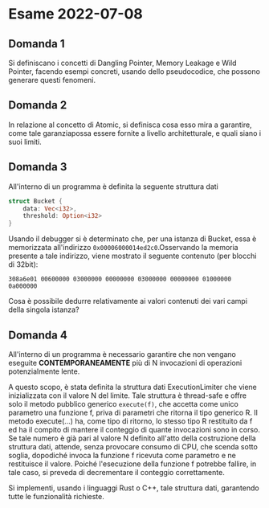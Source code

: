 # Esame 2022-07-08

## Domanda 1

Si definiscano i concetti di Dangling Pointer, Memory Leakage e Wild Pointer, facendo esempi concreti, usando dello pseudocodice, che possono generare questi fenomeni.

## Domanda 2

In relazione al concetto di Atomic, si definisca cosa esso mira a garantire, come tale garanziapossa essere fornite a livello architetturale, e quali siano i suoi limiti.

## Domanda 3

All'interno di un programma è definita la seguente struttura dati

```rust
struct Bucket {
    data: Vec<i32>,
    threshold: Option<i32>
}
```

Usando il debugger si è determinato che, per una istanza di Bucket, essa è memorizzata all'indirizzo `0x00006000014ed2c0`.Osservando la memoria presente a tale indirizzo, viene mostrato il seguente contenuto (per blocchi di 32bit):

```plaintext
308a6e01 00600000 03000000 00000000 03000000 00000000 01000000 0a000000
```

Cosa è possibile dedurre relativamente ai valori contenuti dei vari campi della singola istanza?


## Domanda 4

All'interno di un programma è necessario garantire che non vengano eseguite **CONTEMPORANEAMENTE** più di N invocazioni di operazioni potenzialmente lente.

A questo scopo, è stata definita la struttura dati ExecutionLimiter che viene inizializzata con il valore N del limite. Tale struttura è thread-safe e offre solo il metodo pubblico generico `execute(f)`, che accetta come unico parametro una funzione f, priva di parametri che ritorna il tipo generico R. Il metodo execute(...) ha, come tipo di ritorno, lo stesso tipo R restituito da f ed ha il compito di mantere il conteggio di quante invocazioni sono in corso. Se tale numero è già pari al valore N definito all'atto della costruzione della struttura dati, attende, senza provocare consumo di CPU, che scenda sotto soglia, dopodiché invoca la funzione f ricevuta come parametro e ne restituisce il valore. Poiché l'esecuzione della funzione f potrebbe fallire, in tale caso, si preveda di decrementare il conteggio correttamente.

Si implementi, usando i linguaggi Rust o C++, tale struttura dati, garantendo tutte le funzionalità richieste.